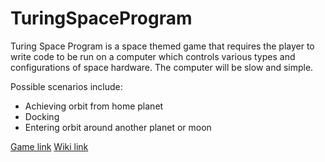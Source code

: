 # TuringSpaceProgram

Turing Space Program is a space themed game that requires the player
to write code to be run on a computer which controls various types
and configurations of space hardware. The computer will be slow and
simple.

Possible scenarios include:

* Achieving orbit from home planet
* Docking
* Entering orbit around another planet or moon

[Game link](http://asteriskman7.github.io/TuringSpaceProgram/)
[Wiki link](https://github.com/asteriskman7/TuringSpaceProgram/wiki)

